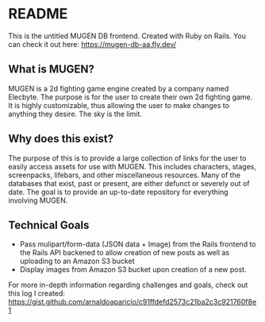 # README

This is the untitled MUGEN DB frontend. Created with Ruby on Rails.
You can check it out here: https://mugen-db-aa.fly.dev/

## What is MUGEN?
MUGEN is a 2d fighting game engine created by a company named Elecbyte. The purpose is for the user to create their own 2d fighting game. It is highly customizable, thus allowing the user to make changes to anything they desire. The sky is the limit.

## Why does this exist?
The purpose of this is to provide a large collection of links for the user to easily access assets for use with MUGEN. This includes characters, stages, screenpacks, lifebars, and other miscellaneous resources. Many of the databases that exist, past or present, are either defunct or severely out of date. The goal is to provide an up-to-date repository for everything involving MUGEN.

## Technical Goals
- Pass mulipart/form-data (JSON data + Image) from the Rails frontend to the Rails API backened to allow creation of new posts as well as uploading to an Amazon S3 bucket
- Display images from Amazon S3 bucket upon creation of a new post.

For more in-depth information regarding challenges and goals, check out this log I created: https://gist.github.com/arnaldoaparicio/c91ffdefd2573c21ba2c3c921760f8e1